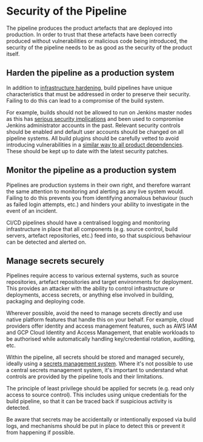 # Security of the Pipeline

The pipeline produces the product artefacts that are deployed into production. In order to trust that these artefacts have been correctly produced without vulnerabilities or malicious code being introduced, the security of the pipeline needs to be as good as the security of the product itself.

## Harden the pipeline as a production system

In addition to [infrastructure hardening](environment-provisioning.md#automate-infrastructure-hardening), build pipelines have unique characteristics that must be addressed in order to preserve their security. Failing to do this can lead to a compromise of the build system.

For example, builds should not be allowed to run on Jenkins master nodes as this has [serious security implications](https://wiki.jenkins.io/display/JENKINS/Security+implication+of+building+on+master) and been used to compromise Jenkins administrator accounts in the past. Relevant security controls should be enabled and default user accounts should be changed on all pipeline systems. All build plugins should be carefully vetted to avoid introducing vulnerabilities in a [similar way to all product dependencies](/practices/build/security-in-the-pipeline.md#establish-provenance-of-third-party-components). These should be kept up to date with the latest security patches.

## Monitor the pipeline as a production system

Pipelines are production systems in their own right, and therefore warrant the same attention to monitoring and alerting as any live system would. Failing to do this prevents you from identifying anomalous behaviour \(such as failed login attempts, etc.\) and hinders your ability to investigate in the event of an incident.

CI/CD pipelines should have a centralised logging and monitoring infrastructure in place that all components \(e.g. source control, build servers, artefact repositories, etc.\) feed into, so that suspicious behaviour can be detected and alerted on.

## Manage secrets securely

Pipelines require access to various external systems, such as source repositories, artefact repositories and target environments for deployment. This provides an attacker with the ability to control infrastructure or deployments, access secrets, or anything else involved in building, packaging and deploying code.

Wherever possible, avoid the need to manage secrets directly and use native platform features that handle this on your behalf. For example, cloud providers offer identity and access management features, such as AWS IAM and GCP Cloud Identity and Access Management, that enable workloads to be authorised while automatically handling key/credential rotation, auditing, etc.

Within the pipeline, all secrets should be stored and managed securely, ideally using a [secrets management system](/practices/operate/environment-provisioning.md#centralised-and-automated-secret-management). Where it's not possible to use a central secrets management system, it's important to understand what controls are provided by the pipeline tools and their limitations.

The principle of least privilege should be applied for secrets \(e.g. read only access to source control\). This includes using unique credentials for the build pipeline, so that it can be traced back if suspicious activity is detected.

Be aware that secrets may be accidentally or intentionally exposed via build logs, and mechanisms should be put in place to detect this or prevent it from happening if possible.

